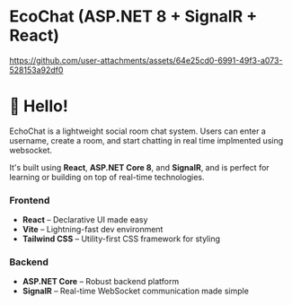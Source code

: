 # EcoChat (ASP.NET 8 + SignalR + React)


https://github.com/user-attachments/assets/64e25cd0-6991-49f3-a073-528153a92df0


# 👋 Hello!

EchoChat is a lightweight social room chat system. Users can enter a username, create a room, and start chatting in real time implmented using websocket.

It's built using **React**, **ASP.NET Core 8**, and **SignalR**, and is perfect for learning or building on top of real-time technologies.

### Frontend

- **React** – Declarative UI made easy
- **Vite** – Lightning-fast dev environment
- **Tailwind CSS** – Utility-first CSS framework for styling

### Backend

- **ASP.NET Core** – Robust backend platform
- **SignalR** – Real-time WebSocket communication made simple
